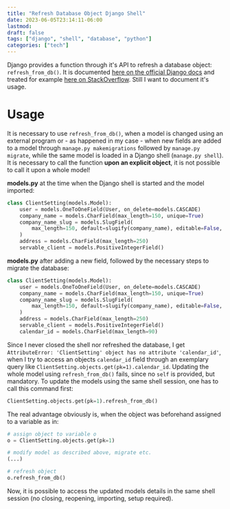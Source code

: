 ```yaml
---
title: "Refresh Database Object Django Shell"
date: 2023-06-05T23:14:11-06:00
lastmod: 
draft: false
tags: ["django", "shell", "database", "python"]
categories: ["tech"]
---
```


Django provides a function through it's API to refresh a database object: `refresh_from_db()`. It is documented [here on the official Django docs](https://docs.djangoproject.com/en/4.2/ref/models/instances/#django.db.models.Model.refresh_from_db) and treated for example [here on StackOverflow](https://stackoverflow.com/questions/4377861/reload-django-object-from-database). Still I want to document it's usage.

# Usage
It is necessary to use `refresh_from_db()`, when a model is changed using an external program or - as happened in my case - when new fields are added to a model through `manage.py makemigrations` followed by `manage.py migrate`, while the same model is loaded in a Django shell (`manage.py shell`).  
It is necessary to call the function **upon an explicit object**, it is not possible to call it upon a whole model!

**models.py** at the time when the Django shell is started and the model imported:
```python
class ClientSetting(models.Model):
    user = models.OneToOneField(User, on_delete=models.CASCADE)
    company_name = models.CharField(max_length=150, unique=True)
    company_name_slug = models.SlugField(
        max_length=150, default=slugify(company_name), editable=False, unique=True
    )
    address = models.CharField(max_length=250)
    servable_client = models.PositiveIntegerField()
```

**models.py** after adding a new field, followed by the necessary steps to migrate the database:
```python
class ClientSetting(models.Model):
    user = models.OneToOneField(User, on_delete=models.CASCADE)
    company_name = models.CharField(max_length=150, unique=True)
    company_name_slug = models.SlugField(
        max_length=150, default=slugify(company_name), editable=False, unique=True
    )
    address = models.CharField(max_length=250)
    servable_client = models.PositiveIntegerField()
    calendar_id = models.CharField(max_length=90)
```

Since I never closed the shell nor refreshed the database, I get `AttributeError: 'ClientSetting' object has no attribute 'calendar_id'`, when I try to access an objects `calendar_id` field through an exemplary query like `ClientSetting.objects.get(pk=1).calendar_id`. Updating the whole model using `refresh_from_db()` fails, since no `self` is provided, but mandatory. To update the models using the same shell session, one has to call this command first:
```python
ClientSetting.objects.get(pk=1).refresh_from_db()
```

The real advantage obviously is, when the object was beforehand assigned to a variable as in:
```python
# assign object to variable o
o = ClientSetting.objects.get(pk=1)

# modify model as described above, migrate etc.
(...)

# refresh object
o.refresh_from_db()
```

Now, it is possible to access the updated models details in the same shell session (no closing, reopening, importing, setup required).
